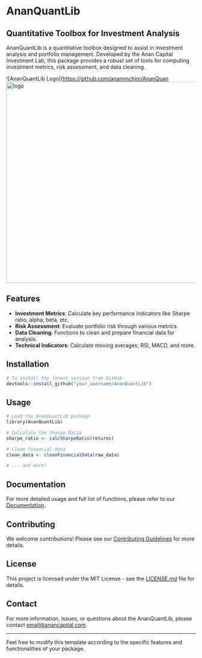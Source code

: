 # AnanQuantLib

## Quantitative Toolbox for Investment Analysis

AnanQuantLib is a quantitative toolbox designed to assist in investment analysis and portfolio management. Developed by the Anan Capital Investment Lab, this package provides a robust set of tools for computing investment metrics, risk assessment, and data cleaning.

![AnanQuantLib Logo](https://github.com/anannnchim/AnanQuan<img width="535" alt="logo" src="https://github.com/anannnchim/AnanQuantLib/assets/87483528/24372be1-efde-492b-905f-95d1a9d5cebb">



## Features

- **Investment Metrics**: Calculate key performance indicators like Sharpe ratio, alpha, beta, etc.
- **Risk Assessment**: Evaluate portfolio risk through various metrics.
- **Data Cleaning**: Functions to clean and prepare financial data for analysis.
- **Technical Indicators**: Calculate moving averages, RSI, MACD, and more.

## Installation

```R
# To install the latest version from GitHub
devtools::install_github("your_username/AnanQuantLib")
```

## Usage

```R
# Load the AnanQuantLib package
library(AnanQuantLib)

# Calculate the Sharpe Ratio
sharpe_ratio <- calcSharpeRatio(returns)

# Clean financial data
clean_data <- cleanFinancialData(raw_data)

# ... and more!
```

## Documentation

For more detailed usage and full list of functions, please refer to our [Documentation](https://link_to_documentation).

## Contributing

We welcome contributions! Please see our [Contributing Guidelines](CONTRIBUTING.md) for more details.

## License

This project is licensed under the MIT License - see the [LICENSE.md](LICENSE.md) file for details.

## Contact

For more information, issues, or questions about the AnanQuantLib, please contact [email@anancapital.com](mailto:email@anancapital.com).

---

Feel free to modify this template according to the specific features and functionalities of your package.

